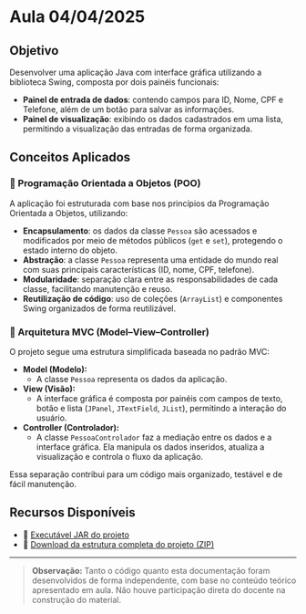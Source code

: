 # Aula 04/04/2025

## Objetivo

Desenvolver uma aplicação Java com interface gráfica utilizando a biblioteca Swing, composta por dois painéis funcionais:

- **Painel de entrada de dados**: contendo campos para ID, Nome, CPF e Telefone, além de um botão para salvar as informações.
- **Painel de visualização**: exibindo os dados cadastrados em uma lista, permitindo a visualização das entradas de forma organizada.

## Conceitos Aplicados

### 🧱 Programação Orientada a Objetos (POO)

A aplicação foi estruturada com base nos princípios da Programação Orientada a Objetos, utilizando:

- **Encapsulamento**: os dados da classe `Pessoa` são acessados e modificados por meio de métodos públicos (`get` e `set`), protegendo o estado interno do objeto.
- **Abstração**: a classe `Pessoa` representa uma entidade do mundo real com suas principais características (ID, nome, CPF, telefone).
- **Modularidade**: separação clara entre as responsabilidades de cada classe, facilitando manutenção e reuso.
- **Reutilização de código**: uso de coleções (`ArrayList`) e componentes Swing organizados de forma reutilizável.

### 🧩 Arquitetura MVC (Model–View–Controller)

O projeto segue uma estrutura simplificada baseada no padrão MVC:

- **Model (Modelo):**
  - A classe `Pessoa` representa os dados da aplicação.
- **View (Visão):**
  - A interface gráfica é composta por painéis com campos de texto, botão e lista (`JPanel`, `JTextField`, `JList`), permitindo a interação do usuário.
- **Controller (Controlador):**
  - A classe `PessoaControlador` faz a mediação entre os dados e a interface gráfica. Ela manipula os dados inseridos, atualiza a visualização e controla o fluxo da aplicação.

Essa separação contribui para um código mais organizado, testável e de fácil manutenção.

## Recursos Disponíveis

- 🔗 [Executável JAR do projeto](Dist/Aula07/Proj4.jar)
- 📁 [Download da estrutura completa do projeto (ZIP)](Projects/Proj4.zip)

---

> **Observação:** Tanto o código quanto esta documentação foram desenvolvidos de forma independente, com base no conteúdo teórico apresentado em aula. Não houve participação direta do docente na construção do material.
